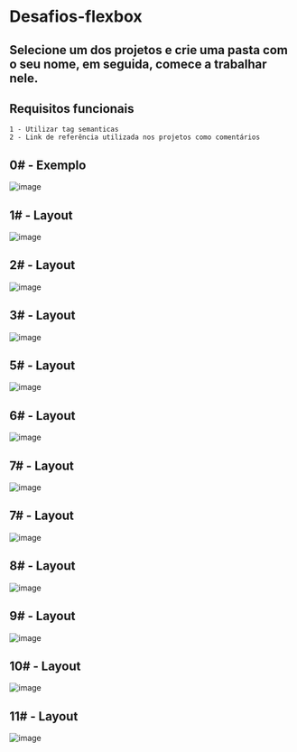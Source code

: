 # Desafios-flexbox

## Selecione um dos projetos e crie uma pasta com o seu nome, em seguida, comece a trabalhar nele.

## Requisitos funcionais
````
1 - Utilizar tag semanticas
2 - Link de referência utilizada nos projetos como comentários
````

## 0# - Exemplo
![image](https://github.com/DC-FS04-SUL/desafios-flexbox/assets/19413241/f29e51c6-80d9-446a-a410-26475a244905)

## 1# - Layout 
![image](https://github.com/DC-FS04-SUL/desafios-flexbox/assets/19413241/7c3e84aa-b7ca-4e6f-ae37-097c8cf81f39)

## 2# - Layout 
![image](https://github.com/DC-FS04-SUL/desafios-flexbox/assets/19413241/25ee25e0-67c3-4e94-b4df-9499b5977e9f)

## 3# - Layout 
![image](https://github.com/DC-FS04-SUL/desafios-flexbox/assets/19413241/d7d7dcae-2edc-4e0f-9d16-c4c2bf061f2a)

## 5# - Layout 
![image](https://github.com/DC-FS04-SUL/desafios-flexbox/assets/19413241/5dd31976-cccd-49ae-bd95-54c19fcbfc07)

## 6# - Layout
![image](https://github.com/DC-FS04-SUL/desafios-flexbox/assets/19413241/a064f009-402b-47cb-9a5c-5dfb464f372c)

## 7# - Layout
![image](https://github.com/DC-FS04-SUL/desafios-flexbox/assets/19413241/d325d259-af05-4383-b431-1ccafd5d160b)

## 7# - Layout
![image](https://github.com/DC-FS04-SUL/desafios-flexbox/assets/19413241/ea2a4665-5141-40bc-8c88-4dbb469cc5a3)

## 8# - Layout
![image](https://github.com/DC-FS04-SUL/desafios-flexbox/assets/19413241/e4117424-e841-4a0b-9fdc-5783363037a5)

## 9# - Layout
![image](https://github.com/DC-FS04-SUL/desafios-flexbox/assets/19413241/97f5f61b-d9f6-488a-beb6-c0618972d8a6)

## 10# - Layout
![image](https://github.com/DC-FS04-SUL/desafios-flexbox/assets/19413241/e4370cf2-fb78-4c38-89fe-7c970a23dfe6)

## 11# - Layout
![image](https://github.com/DC-FS04-SUL/desafios-flexbox/assets/19413241/70d3a793-450a-4d22-8242-2d32e3a7de73)
